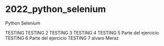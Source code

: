 # 2022_python_selenium
Python Selenium 

TESTING
TESTING 2
TESTING 3
TESTING 4
TESTING 5 Parte del ejercicio
TESTING 6 Parte del ejercicio
TESTING 7
alvaro
Meraz